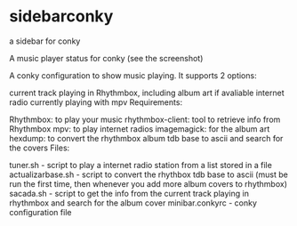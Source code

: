 # sidebarconky
a sidebar for conky

A music player status for conky (see the screenshot)

A conky configuration to show music playing. It supports 2 options:

current track playing in Rhythmbox, including album art if avaliable
internet radio currently playing with mpv
Requirements:

Rhythmbox: to play your music
rhythmbox-client: tool to retrieve info from Rhythmbox
mpv: to play internet radios
imagemagick: for the album art
hexdump: to convert the rhythmbox album tdb base to ascii and search for the covers
Files:

tuner.sh - script to play a internet radio station from a list stored in a file
actualizarbase.sh - script to convert the rhythbox tdb base to ascii (must be run the first time, then whenever you add more album covers to rhythmbox)
sacada.sh - script to get the info from the current track playing in rhythmbox and search for the album cover
minibar.conkyrc - conky configuration file
